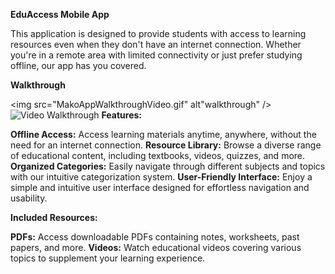 **EduAccess Mobile App**

This application is designed to provide students with access to learning resources even when they don't have an internet connection. Whether you're in a remote area with limited connectivity or just prefer studying offline, our app has you covered.

**Walkthrough**

<img src="MakoAppWalkthroughVideo.gif" alt"walkthrough" />
<img src='MakoAppWalkthroughVideo.gif' title='Video Walkthrough' width='' alt='Video Walkthrough'/>
**Features:**

**Offline Access:** Access learning materials anytime, anywhere, without the need for an internet connection.
**Resource Library:** Browse a diverse range of educational content, including textbooks, videos, quizzes, and more.
**Organized Categories:** Easily navigate through different subjects and topics with our intuitive categorization system.
**User-Friendly Interface:** Enjoy a simple and intuitive user interface designed for effortless navigation and usability.

**Included Resources:**

**PDFs:** Access downloadable PDFs containing notes, worksheets, past papers, and more.
**Videos:** Watch educational videos covering various topics to supplement your learning experience.

